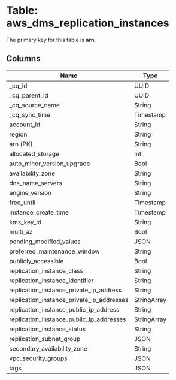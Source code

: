 # Table: aws_dms_replication_instances



The primary key for this table is **arn**.


## Columns
| Name          | Type          |
| ------------- | ------------- |
|_cq_id|UUID|
|_cq_parent_id|UUID|
|_cq_source_name|String|
|_cq_sync_time|Timestamp|
|account_id|String|
|region|String|
|arn (PK)|String|
|allocated_storage|Int|
|auto_minor_version_upgrade|Bool|
|availability_zone|String|
|dns_name_servers|String|
|engine_version|String|
|free_until|Timestamp|
|instance_create_time|Timestamp|
|kms_key_id|String|
|multi_az|Bool|
|pending_modified_values|JSON|
|preferred_maintenance_window|String|
|publicly_accessible|Bool|
|replication_instance_class|String|
|replication_instance_identifier|String|
|replication_instance_private_ip_address|String|
|replication_instance_private_ip_addresses|StringArray|
|replication_instance_public_ip_address|String|
|replication_instance_public_ip_addresses|StringArray|
|replication_instance_status|String|
|replication_subnet_group|JSON|
|secondary_availability_zone|String|
|vpc_security_groups|JSON|
|tags|JSON|